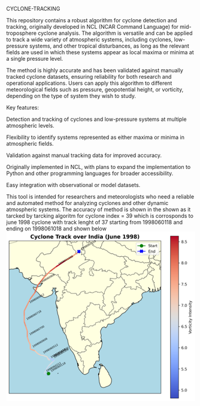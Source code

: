 CYCLONE-TRACKING

This repository contains a robust algorithm for cyclone detection and tracking, originally developed in NCL (NCAR Command Language) for mid-troposphere cyclone analysis. The algorithm is versatile and can be applied to track a wide variety of atmospheric systems, including cyclones, low-pressure systems, and other tropical disturbances, as long as the relevant fields are used in which these systems appear as local maxima or minima at a single pressure level.

The method is highly accurate and has been validated against manually tracked cyclone datasets, ensuring reliability for both research and operational applications. Users can apply this algorithm to different meteorological fields such as pressure, geopotential height, or vorticity, depending on the type of system they wish to study.

Key features:

Detection and tracking of cyclones and low-pressure systems at multiple atmospheric levels.

Flexibility to identify systems represented as either maxima or minima in atmospheric fields.

Validation against manual tracking data for improved accuracy.

Originally implemented in NCL, with plans to expand the implementation to Python and other programming languages for broader accessibility.

Easy integration with observational or model datasets.

This tool is intended for researchers and meteorologists who need a reliable and automated method for analyzing cyclones and other dynamic atmospheric systems.
The accuracy of method is shown in the shown as it tarcked by tarcking algoritm for cyclone index = 39 which is corrosponds to june 1998 cyclone with track lenght of 37 starting from 1998060118 and ending on 1998061018 and shown below ![ Cyclone Track with Vorticity ](figures/cyclone_track_labeled.png)
 
